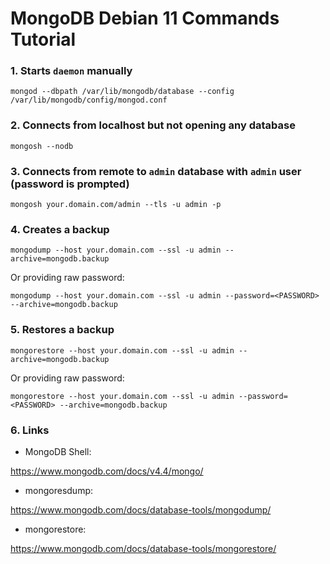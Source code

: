 # MongoDB Debian 11 Commands Tutorial

### 1.  Starts `daemon` manually
```
mongod --dbpath /var/lib/mongodb/database --config /var/lib/mongodb/config/mongod.conf
```

### 2.  Connects from localhost but not opening any database
```
mongosh --nodb
```

### 3.  Connects from remote to `admin` database with `admin` user (password is prompted)
```
mongosh your.domain.com/admin --tls -u admin -p
```

### 4.  Creates a backup

```
mongodump --host your.domain.com --ssl -u admin --archive=mongodb.backup
```

Or providing raw password:

```
mongodump --host your.domain.com --ssl -u admin --password=<PASSWORD> --archive=mongodb.backup
```

### 5.  Restores a backup

```
mongorestore --host your.domain.com --ssl -u admin --archive=mongodb.backup
```

Or providing raw password:

```
mongorestore --host your.domain.com --ssl -u admin --password=<PASSWORD> --archive=mongodb.backup
```

### 6. Links

-   MongoDB Shell:

https://www.mongodb.com/docs/v4.4/mongo/


-   mongoresdump:

https://www.mongodb.com/docs/database-tools/mongodump/


-   mongorestore:


https://www.mongodb.com/docs/database-tools/mongorestore/